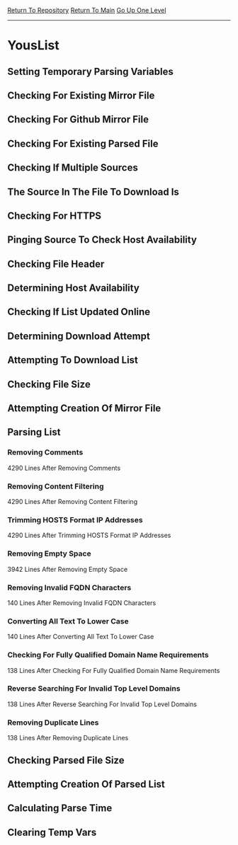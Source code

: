 [Return To Repository](https://github.com/deathbybandaid/piholeparser/)
[Return To Main](https://github.com/deathbybandaid/piholeparser/blob/master/RecentRunLogs/Mainlog.md)
[Go Up One Level](https://github.com/deathbybandaid/piholeparser/blob/master/RecentRunLogs/TopLevelScripts/30-Processing-External-Blacklists.md)
____________________________________
# YousList
## Setting Temporary Parsing Variables
## Checking For Existing Mirror File
## Checking For Github Mirror File
## Checking For Existing Parsed File
## Checking If Multiple Sources
## The Source In The File To Download Is
## Checking For HTTPS
## Pinging Source To Check Host Availability
## Checking File Header
## Determining Host Availability
## Checking If List Updated Online
## Determining Download Attempt
## Attempting To Download List
## Checking File Size
## Attempting Creation Of Mirror File
## Parsing List
### Removing Comments
4290 Lines After Removing Comments
### Removing Content Filtering
4290 Lines After Removing Content Filtering
### Trimming HOSTS Format IP Addresses
4290 Lines After Trimming HOSTS Format IP Addresses
### Removing Empty Space
3942 Lines After Removing Empty Space
### Removing Invalid FQDN Characters
140 Lines After Removing Invalid FQDN Characters
### Converting All Text To Lower Case
140 Lines After Converting All Text To Lower Case
### Checking For Fully Qualified Domain Name Requirements
138 Lines After Checking For Fully Qualified Domain Name Requirements
### Reverse Searching For Invalid Top Level Domains
138 Lines After Reverse Searching For Invalid Top Level Domains
### Removing Duplicate Lines
138 Lines After Removing Duplicate Lines
## Checking Parsed File Size
## Attempting Creation Of Parsed List
## Calculating Parse Time
## Clearing Temp Vars
